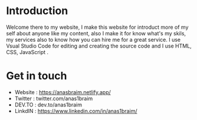 # Introduction
Welcome there to my website, I make this website for introduct more of my self about anyone like my content, also I make it for know what's my skils, my services also to know how you can hire me for a great service. I use Vsual Studio Code for editing and creating the source code and I use HTML, CSS, JavaScript .

# Get in touch
* Website : https://anasbraim.netlify.app/
* Twitter : twitter.com/anas1braim
* DEV.TO  : dev.to/anas1braim
* LinkdIN : https://www.linkedin.com/in/anas1braim/
